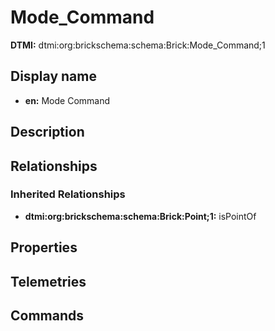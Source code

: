 # Mode_Command
**DTMI:** dtmi:org:brickschema:schema:Brick:Mode_Command;1
## Display name
- **en:** Mode Command
## Description
## Relationships
### Inherited Relationships
* **dtmi:org:brickschema:schema:Brick:Point;1:** isPointOf
## Properties
## Telemetries
## Commands
